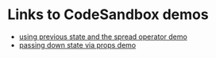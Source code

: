 # Links to CodeSandbox demos

- [using previous state and the spread operator demo](https://codesandbox.io/p/sandbox/spread-operator-cvv2ll)
- [passing down state via props demo](https://codesandbox.io/p/sandbox/passing-down-state-via-props-6dm35w)